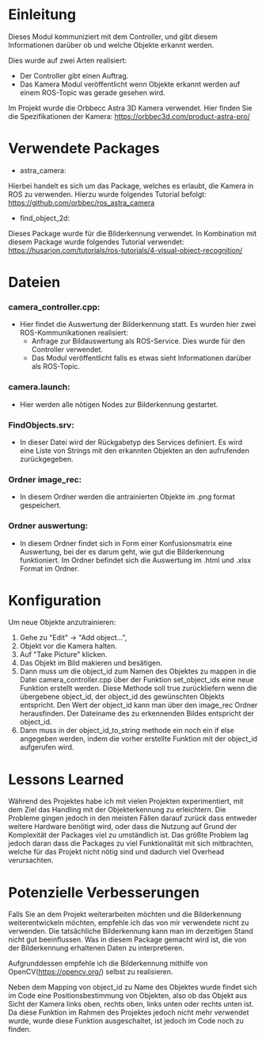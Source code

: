# Einleitung

Dieses Modul kommuniziert mit dem Controller, und gibt diesem Informationen darüber ob und welche Objekte erkannt werden.

Dies wurde auf zwei Arten realisiert:
- Der Controller gibt einen Auftrag.
- Das Kamera Modul veröffentlicht wenn Objekte erkannt werden auf einem ROS-Topic was gerade gesehen wird.


Im Projekt wurde die Orbbecc Astra 3D Kamera verwendet.
Hier finden Sie die Spezifikationen der Kamera: https://orbbec3d.com/product-astra-pro/


# Verwendete Packages

- astra_camera:

Hierbei handelt es sich um das Package, welches es erlaubt, die Kamera in ROS zu verwenden.
Hierzu wurde folgendes Tutorial befolgt: https://github.com/orbbec/ros_astra_camera

- find_object_2d:

Dieses Package wurde für die Bilderkennung verwendet. In Kombination mit diesem Package wurde folgendes Tutorial verwendet:
https://husarion.com/tutorials/ros-tutorials/4-visual-object-recognition/

# Dateien

### camera_controller.cpp:

- Hier findet die Auswertung der Bilderkennung statt. Es wurden hier zwei ROS-Kommunikationen realisiert:
  - Anfrage zur Bildauswertung als ROS-Service. Dies wurde für den Controller verwendet.
  - Das Modul veröffentlicht falls es etwas sieht Informationen darüber als ROS-Topic.
  
### camera.launch:

- Hier werden alle nötigen Nodes zur Bilderkennung gestartet.

### FindObjects.srv:

- In dieser Datei wird der Rückgabetyp des Services definiert. 
Es wird eine Liste von Strings mit den erkannten Objekten an den aufrufenden zurückgegeben.

### Ordner image_rec:

- In diesem Ordner werden die antrainierten Objekte im .png format gespeichert.

### Ordner auswertung:

- In diesem Ordner findet sich in Form einer Konfusionsmatrix eine Auswertung, bei der es darum geht, wie gut die Bilderkennung funktioniert.
Im Ordner befindet sich die Auswertung im .html und .xlsx Format im Ordner.

# Konfiguration

Um neue Objekte anzutrainieren:

1. Gehe zu "Edit" -> "Add object...",
2. Objekt vor die Kamera halten.
3. Auf "Take Picture" klicken.
4. Das Objekt im Bild makieren und besätigen.
5. Dann muss um die object_id zum Namen des Objektes zu mappen in die Datei camera_controller.cpp über der Funktion set_object_ids eine neue Funktion erstellt werden. Diese Methode soll true zurückliefern wenn die übergebene object_id, der object_id des gewünschten Objekts entspricht.
Den Wert der object_id kann man über den image_rec Ordner herausfinden. Der Dateiname des zu erkennenden Bildes entspricht der object_id. 
6. Dann muss in der object_id_to_string methode ein noch ein if else angegeben werden, indem die vorher erstellte Funktion mit der object_id aufgerufen wird.

# Lessons Learned

Während des Projektes habe ich mit vielen Projekten experimentiert, mit dem Ziel das Handling mit der Objekterkennung zu erleichtern.
Die Probleme gingen jedoch in den meisten Fällen darauf zurück dass entweder weitere Hardware benötigt wird, oder dass die Nutzung auf Grund der Komplexität der Packages viel zu umständlich ist.
Das größte Problem lag jedoch daran dass die Packages zu viel Funktionalität mit sich mitbrachten, welche für das Projekt nicht nötig sind und dadurch viel Overhead verursachten.

# Potenzielle Verbesserungen

Falls Sie an dem Projekt weiterarbeiten möchten und die Bilderkennung weiterentwickeln möchten, empfehle ich das von mir verwendete nicht zu verwenden. Die tatsächliche Bilderkennung kann man im derzeitigen Stand nicht gut beeinflussen. Was in diesem Package gemacht wird ist, die von der Bilderkennung erhaltenen Daten zu interpretieren.

Aufgrunddessen empfehle ich die Bilderkennung mithilfe von OpenCV(https://opencv.org/) selbst zu realisieren.

Neben dem Mapping von object_id zu Name des Objektes wurde findet sich im Code eine Positionsbestimmung von Objekten, also ob das Objekt aus Sicht der Kamera links oben, rechts oben, links unten oder rechts unten ist. Da diese Funktion im Rahmen des Projektes jedoch nicht mehr verwendet wurde, wurde diese Funktion ausgeschaltet, ist jedoch im Code noch zu finden. 


